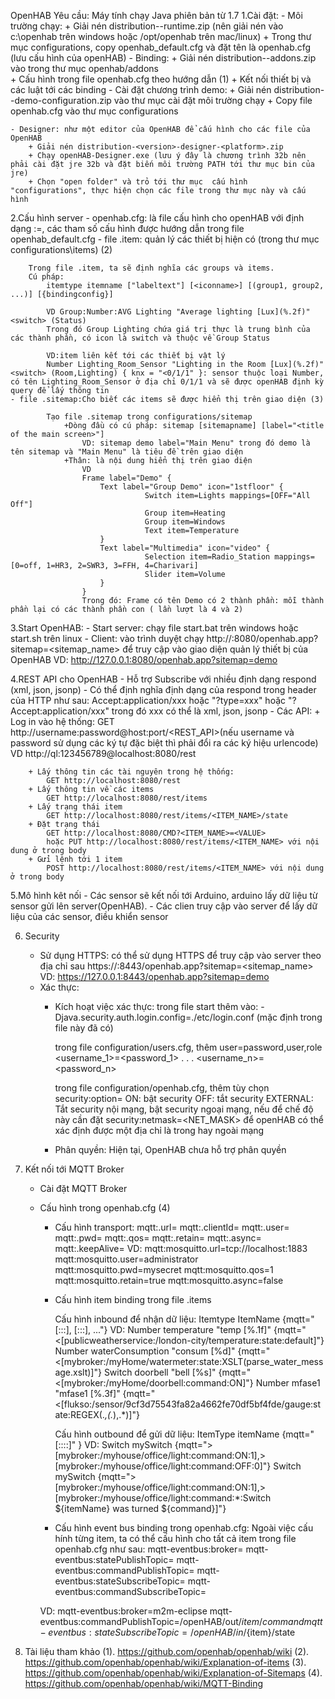 OpenHAB
Yêu cầu: Máy tính chạy Java phiên bản từ 1.7
1.Cài đặt:
	- Môi trường chạy:
		+ Giải nén distribution-<version>-runtime.zip (nên giải nén vào c:\openhab trên windows hoặc /opt/openhab trên mac/linux)
		+ Trong thư mục configurations, copy openhab_default.cfg và đặt tên là openhab.cfg (lưu cấu hình của openHAB)
	- Binding:
		+ Giải nén distribution-<version>-addons.zip vào trong thư mục openhab/addons		
		+ Cấu hình trong file openhab.cfg theo hướng dẫn (1) 
		+ Kết nối thiết bị và các luật tới các binding
	- Cài đặt chương trình demo:
		+ Giải nén distribution-<version>-demo-configuration.zip vào thư mục cài đặt môi trường chạy
		+ Copy file openhab.cfg vào thư mục configurations
	
	- Designer: như một editor của OpenHAB để cấu hình cho các file của OpenHAB
		+ Giải nén distribution-<version>-designer-<platform>.zip
		+ Chạy openHAB-Designer.exe (lưu ý đây là chương trình 32b nên phải cài đặt jre 32b và đặt biến môi trường PATH tới thư mục bin của jre)
		+ Chọn "open folder" và trỏ tới thư mục  cấu hình "configurations", thực hiện chọn các file trong thư mục này và cấu hình
		
2.Cấu hình server
	- openhab.cfg: là file cấu hình cho openHAB với định dạng <bundle name>:<parameter name>=<parameter value>, các tham số cấu hình được hướng dẫn trong file openhab_default.cfg
	- file .item: quản lý các thiết bị hiện có (trong thư mục configurations\items) (2)
	
		Trong file .item, ta sẽ định nghĩa các groups và items.
		Cú pháp:
			itemtype itemname ["labeltext"] [<iconname>] [(group1, group2, ...)] [{bindingconfig}]
			
			VD Group:Number:AVG Lighting "Average lighting [Lux](%.2f)" <switch> (Status)
			Trong đó Group Lighting chứa giá trị thực là trung bình của các thành phần, có icon là switch và thuộc về Group Status
			
			VD:item liên kết tới các thiết bị vật lý
			Number Lighting_Room_Sensor "Lighting in the Room [Lux](%.2f)" <switch> (Room,Lighting) { knx = "<0/1/1" }: sensor thuộc loại Number, có tên Lighting_Room_Sensor ở địa chỉ 0/1/1 và sẽ được openHAB định kỳ query để lấy thông tin
	- file .sitemap:Cho biết các items sẽ được hiển thị trên giao diện (3)
	
			Tạo file .sitemap trong configurations/sitemap
				+Dòng đầu có cú pháp: sitemap [sitemapname] [label="<title of the main screen>"]
					VD: sitemap demo label="Main Menu" trong đó demo là tên sitemap và "Main Menu" là tiêu đề trên giao diện
				+Thân: là nội dung hiển thị trên giao diện
					VD				
					Frame label="Demo" {
						Text label="Group Demo" icon="1stfloor" {
								  Switch item=Lights mappings=[OFF="All Off"]
								  Group item=Heating
								  Group item=Windows
								  Text item=Temperature
						}
						Text label="Multimedia" icon="video" {
								  Selection item=Radio_Station mappings=[0=off, 1=HR3, 2=SWR3, 3=FFH, 4=Charivari]
								  Slider item=Volume
						}
					}
					Trong đó: Frame có tên Demo có 2 thành phần: mỗi thành phần lại có các thành phần con ( lần lượt là 4 và 2)
3.Start OpenHAB:
	- Start server: chạy file start.bat trên windows hoặc start.sh trên linux 
	- Client: vào trình duyệt chạy http://<openHAB address or hostname>:8080/openhab.app?sitemap=<sitemap_name> để truy cập vào giao diện quản lý thiết bị của OpenHAB
			VD: http://127.0.0.1:8080/openhab.app?sitemap=demo
		
4.REST API cho OpenHAB
	- Hỗ trợ Subscribe với nhiều định dạng respond (xml, json, jsonp)
	- Có thể định nghĩa định dạng của respond trong header của HTTP như sau: Accept:application/xxx
		hoặc "<URI>?type=xxx" 
		hoặc "<URI>?Accept:application/xxx" 
		trong đó xxx có thể là xml, json, jsonp
	- Các API:
		+ Log in vào hệ thống: 
			GET http://username:password@host:port/<REST_API>(nếu username và password sử dụng các ký tự đặc biệt thì phải đổi ra các ký hiệu urlencode)		
			VD http://ql:123456789@localhost:8080/rest
			
		+ Lấy thông tin các tài nguyên trong hệ thống:
			GET http://localhost:8080/rest
		+ Lấy thông tin về các items
			GET http://localhost:8080/rest/items
		+ Lấy trạng thái item
			GET http://localhost:8080/rest/items/<ITEM_NAME>/state
		+ Đặt trạng thái
			GET http://localhost:8080/CMD?<ITEM_NAME>=<VALUE>
			hoặc PUT http://localhost:8080/rest/items/<ITEM_NAME> với nội dung ở trong body
		+ Gửi lệnh tới 1 item
			POST http://localhost:8080/rest/items/<ITEM_NAME> với nội dung ở trong body
		
5.Mô hình kêt nối
	- Các sensor sẽ kết nối tới Arduino, arduino lấy dữ liệu từ sensor gửi lên server(OpenHAB). 
	- Các clien truy cập vào server để lấy dữ liệu của các sensor, điều khiển sensor
	
6. Security
	- Sử dụng HTTPS: có thể sử dụng HTTPS để truy cập vào server theo địa chỉ sau
		https://<openHAB address or hostname>:8443/openhab.app?sitemap=<sitemap_name>
		VD: https://127.0.0.1:8443/openhab.app?sitemap=demo
	- Xác thực:
		+ Kích hoạt việc xác thực: 
			trong file start thêm vào: -Djava.security.auth.login.config=./etc/login.conf (mặc định trong file này đã có)
		
			trong file configuration/users.cfg, thêm 
				user=password,user,role
				<username_1>=<password_1>
				.
				.
				.
				<username_n>=<password_n>
				
			trong file configuration/openhab.cfg, thêm tùy chọn
				security:option=
								ON: bật security
								OFF: tắt security
								EXTERNAL: Tắt security nội mạng, bật security ngoại mạng, nếu để chế độ này cần đặt security:netmask=<NET_MASK> để openHAB có thể xác định được một địa chỉ là trong hay ngoài mạng
		+ Phân quyền: Hiện tại, OpenHAB chưa hỗ trợ phân quyền
		
7. Kết nối tới MQTT Broker
	- Cài đặt MQTT Broker
	- Cấu hình trong openhab.cfg (4) 
		+ Cấu hình transport:
			mqtt:<broker>.url=<url>
			mqtt:<broker>.clientId=<clientId>
			mqtt:<broker>.user=<user>
			mqtt:<broker>.pwd=<password>
			mqtt:<broker>.qos=<qos>
			mqtt:<broker>.retain=<retain>
			mqtt:<broker>.async=<async>
			mqtt:<broker>.keepAlive=<keepAlive>
		VD:
			mqtt:mosquitto.url=tcp://localhost:1883
			mqtt:mosquitto.user=administrator
			mqtt:mosquitto.pwd=mysecret
			mqtt:mosquitto.qos=1
			mqtt:mosquitto.retain=true
			mqtt:mosquitto.async=false
		+ Cấu hình item binding trong file .items
			
			Cấu hình inbound để nhận dữ liệu:
				Itemtype ItemName {mqtt="<direction>[<broker>:<topic>:<type>:<transformer>], <direction>[<broker>:<topic>:<type>:<transformation>], ..."}
			VD:
			Number temperature "temp [%.1f]" {mqtt="<[publicweatherservice:/london-city/temperature:state:default]"}
			Number waterConsumption "consum [%d]" {mqtt="<[mybroker:/myHome/watermeter:state:XSLT(parse_water_message.xslt)]"} 
			Switch doorbell "bell [%s]" {mqtt="<[mybroker:/myHome/doorbell:command:ON]"}
			Number mfase1 "mfase1 [%.3f]" {mqtt="<[flukso:/sensor/9cf3d75543fa82a4662fe70df5bf4fde/gauge:state:REGEX(.*,(.*),.*)]"}
			
			Cấu hình outbound để gửi dữ liệu:
				ItemType itemName {mqtt="<direction>[<broker>:<topic>:<type>:<trigger>:<transformation>]" }
			VD:
			Switch mySwitch {mqtt=">[mybroker:/myhouse/office/light:command:ON:1],>[mybroker:/myhouse/office/light:command:OFF:0]"}
			Switch mySwitch {mqtt=">[mybroker:/myhouse/office/light:command:ON:1],>[mybroker:/myhouse/office/light:command:*:Switch ${itemName} was turned ${command}]"}
		
		
		+ Cấu hình event bus binding trong openhab.cfg: Ngoài việc cấu hính từng item, ta có thể cấu hình cho tất cả item trong file openhab.cfg như sau:
			mqtt-eventbus:broker=<broker>
			mqtt-eventbus:statePublishTopic=<statePublishTopic>
			mqtt-eventbus:commandPublishTopic=<commandPublishTopic>
			mqtt-eventbus:stateSubscribeTopic=<stateSubscribeTopic>
			mqtt-eventbus:commandSubscribeTopic=<commandSubscribeTopic>
			
		VD:
			mqtt-eventbus:broker=m2m-eclipse
			mqtt-eventbus:commandPublishTopic=/openHAB/out/${item}/command
			mqtt-eventbus:stateSubscribeTopic=/openHAB/in/${item}/state
8. Tài liệu tham khảo
	(1). https://github.com/openhab/openhab/wiki
	(2). https://github.com/openhab/openhab/wiki/Explanation-of-items
	(3). https://github.com/openhab/openhab/wiki/Explanation-of-Sitemaps
	(4). https://github.com/openhab/openhab/wiki/MQTT-Binding
